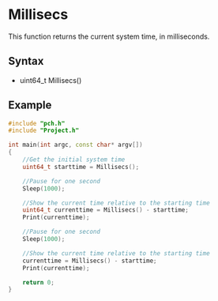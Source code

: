 # Millisecs #
This function returns the current system time, in milliseconds.

## Syntax ##
- uint64_t Millisecs()

## Example ##
```c++
#include "pch.h"
#include "Project.h"

int main(int argc, const char* argv[])
{
	//Get the initial system time
	uint64_t starttime = Millisecs();

	//Pause for one second
	Sleep(1000);

	//Show the current time relative to the starting time
	uint64_t currenttime = Millisecs() - starttime;
	Print(currenttime);

	//Pause for one second
	Sleep(1000);

	//Show the current time relative to the starting time
	currenttime = Millisecs() - starttime;
	Print(currenttime);

	return 0;
}
```
